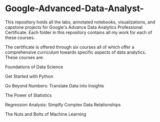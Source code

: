 # Google-Advanced-Data-Analyst-
This repository holds all the labs, annotated notebooks, visualizations, and capstone projects for Google's Advance Data Analytics Professional Certificate. Each folder in this repository contains all my work for each of these courses.

The certificate is offered through six courses all of which offer a comprehensive curriculum towards specific aspects of data analytics. These courses are:

Foundations of Data Science

Get Started with Python

Go Beyond Numbers: Translate Data into Insights

The Power of Statistics

Regression Analysis: Simplfy Complex Data Relationships

The Nuts and Bolts of Machine Learning
